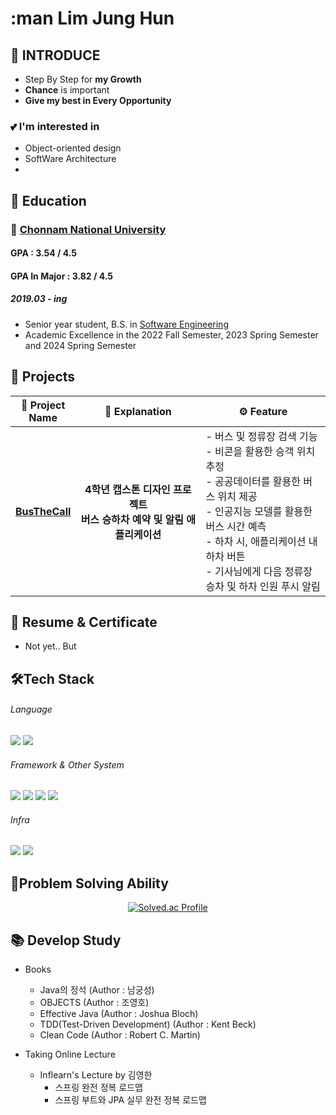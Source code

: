 # :man Lim Jung Hun

## 👋 INTRODUCE

* Step By Step for **my Growth**
* **Chance** is important
* **Give my best in Every Opportunity**

### 💕 I'm interested in  
  - Object-oriented design
  - SoftWare Architecture
  - 

## 📖 Education

### 🏫 [Chonnam National University](https://www.jnu.ac.kr/jnumain.aspx)
#### GPA : 3.54 / 4.5  
#### GPA In Major : 3.82 / 4.5
##### 2019.03 - ing
* Senior year student, B.S. in [Software Engineering](https://sw.jnu.ac.kr/sw/index.do)
* Academic Excellence in the 2022 Fall Semester, 2023 Spring Semester and 2024 Spring Semester

## 🚀 Projects

<table style="width: 100%; table-layout: fixed;"> 
  <thead> 
    <tr> 
      <th style="text-align:center; width: 20%;">📝 Project Name</th> 
      <th style="text-align:center; width: 40%;">💬 Explanation</th> 
      <th style="text-align:center; width: 40%;">⚙️ Feature</th> 
    </tr> 
  </thead> 
  <tbody> 
    <tr> 
      <th>
        <strong><a href="https://github.com/junghunim07/busthecall" target="_blank">BusTheCall</a></strong>
      </th> 
      <th>
        4학년 캡스톤 디자인 프로젝트<br>
          <strong>버스 승하차 예약 및 알림 애플리케이션</strong>
      </th> 
      <td> 
        - 버스 및 정류장 검색 기능<br> 
        - 비콘을 활용한 승객 위치 추정<br> 
        - 공공데이터를 활용한 버스 위치 제공<br> 
        - 인공지능 모델를 활용한 버스 시간 예측<br> 
        - 하차 시, 애플리케이션 내 하차 버튼<br> 
        - 기사님에게 다음 정류장 승차 및 하차 인원 푸시 알림 
      </td>
    </tr> 
  </tbody> 
</table>

## 📄 Resume & Certificate
* Not yet.. But

## 🛠️Tech Stack

###### Language
  <p> 
    <img src="https://img.shields.io/badge/Java-6DB33F?style=flat&logo=Java&logoColor=white"> 
    <img src="https://img.shields.io/badge/C++-00599C?style=flat&logo=cplusplus&logoColor=white"> 
  </p> 
  
###### Framework & Other System
  <p> 
    <img src="https://img.shields.io/badge/Spring-6DB33F?style=flat&logo=Spring&logoColor=white"> 
    <img src="https://img.shields.io/badge/SpringBoot-6DB33F?style=flat&logo=Spring%20Boot&logoColor=white"> 
    <img src="https://img.shields.io/badge/SpringSecurity-6DB33F?style=flat&logo=SpringSecurity&logoColor=white"> 
    <img src="https://img.shields.io/badge/MySQL-4479A1?style=flat&logo=MySQL&logoColor=white"> 
  </p> 
  
###### Infra
  <p> 
    <img src="https://img.shields.io/badge/Apache%20Tomcat-FF8C00?style=flat&logo=apache-tomcat&logoColor=white"> 
    <img src="https://img.shields.io/badge/Docker-2496ED?style=flat-square&logo=Docker&logoColor=white"> 
  </p>

## 🔎Problem Solving Ability
<div align="center">
  <a href="https://solved.ac/dlawndgns9/"> 
    <img src="http://mazassumnida.wtf/api/v2/generate_badge?boj=dlawndgns9" alt="Solved.ac Profile"> 
  </a>
</div>

## 📚 Develop Study

- Books
  - Java의 정석 (Author : 남궁성)
  - OBJECTS (Author : 조영호)
  - Effective Java (Author : Joshua Bloch)
  - TDD(Test-Driven Development) (Author : Kent Beck)
  - Clean Code (Author : Robert C. Martin)

- Taking Online Lecture
  - Inflearn's Lecture by 김영한
    - 스프링 완전 정복 로드맵
    - 스프링 부트와 JPA 실무 완전 정복 로드맵

<!--
**junghunim07/junghunim07** is a ✨ _special_ ✨ repository because its `README.md` (this file) appears on your GitHub profile.

Here are some ideas to get you started:

- 🔭 I’m currently working on ...
- 🌱 I’m currently learning ...
- 👯 I’m looking to collaborate on ...
- 🤔 I’m looking for help with ...
- 💬 Ask me about ...
- 📫 How to reach me: ...
- 😄 Pronouns: ...
- ⚡ Fun fact: ...
-->
